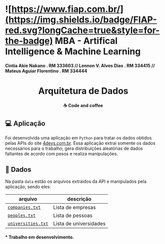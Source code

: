 # ![https://www.fiap.com.br/](https://img.shields.io/badge/FIAP-red.svg?longCache=true&style=for-the-badge) MBA - Artifical Intelligence & Machine Learning

#### Cintia Akie Nakano . RM 333603 // Lennon V. Alves Dias . RM 334415 // Mateus Aguiar Florentino . RM 334444

<h1 align="center">
    Arquitetura de Dados
</h1>

<h4 align="center">
    ☕ Code and coffee
</h4>

## 💻 Aplicação

Foi desenvolvida uma aplicação em `Python` para tratar os dados obtidos pelas APIs do site [4devs.com.br](https://www.4devs.com.br/).
Essa aplicação extrai somente os dados necessários para o trabalho, gera distribuições aleatórias de dados faltantes de acordo com pesos e realiza manipulações.

## 📂 Dados

Na pasta `data` estão os arquivos extraidos da API e manipulados pela aplicação, sendo eles:

| arquivo | descrição |
|---|---|
| [`companies.txt`](/data/companies.txt) | Lista de empresas |
| [`peoples.txt`](/data/peoples.txt) | Lista de pessoas |
| [`universities.txt`](/data/universities.txt) | Lista de universidades |

#### * Trabalho em desenvolvimento.